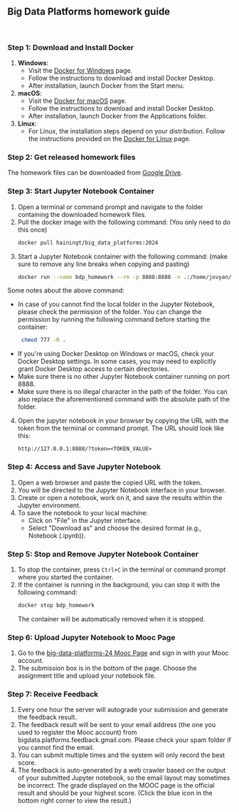## Big Data Platforms homework guide

​

### Step 1: Download and Install Docker

1. **Windows**:
    - Visit the [Docker for Windows](https://docs.docker.com/desktop/install/windows-install/) page.
    - Follow the instructions to download and install Docker Desktop.
    - After installation, launch Docker from the Start menu.
      ​
2. **macOS**:
    - Visit the [Docker for macOS](https://docs.docker.com/desktop/install/mac-install/) page.
    - Follow the instructions to download and install Docker Desktop.
    - After installation, launch Docker from the Applications folder.
      ​
3. **Linux**:
    - For Linux, the installation steps depend on your distribution. Follow the instructions provided on
      the [Docker for Linux](https://docs.docker.com/desktop/install/linux-install/) page.
      ​

### Step 2: Get released homework files

The homework files can be downloaded from [Google Drive](https://drive.google.com/drive/folders/1aJQGzSV-tTOZjWWVV-N16DtP043fKWMs).
​

### Step 3: Start Jupyter Notebook Container

1. Open a terminal or command prompt and navigate to the folder containing the downloaded homework files.
   ​
2. Pull the docker image with the following command: (You only need to do this once)
   ```bash
   docker pull hainingt/big_data_platforms:2024
   ```
3. Start a Jupyter Notebook container with the following command: (make sure to remove any line breaks when copying and pasting)
   ```bash
   docker run --name bdp_homework --rm -p 8888:8888 -v .:/home/jovyan/work hainingt/big_data_platforms:2024 
   ```

Some notes about the above command:

- In case of you cannot find the local folder in the Jupyter Notebook, please check the permission of the folder. You
  can change the permission by running the following command before starting the container:
   ```bash
    chmod 777 -R .
  ```
- If you're using Docker Desktop on Windows or macOS, check your Docker Desktop settings. In some cases, you may need to
  explicitly grant Docker Desktop access to certain directories.
- Make sure there is no other Jupyter Notebook container running on port 8888.
  ​
- Make sure there is no illegal character in the path of the folder. You can also replace the aforementioned command
  with the absolute path of the folder.
  ​

4. Open the jupyter notebook in your browser by copying the URL with the token from the terminal or command prompt. The
   URL should look like this:
   ```
   http://127.0.0.1:8888/?token=<TOKEN_VALUE>
   ```

### Step 4: Access and Save Jupyter Notebook

1. Open a web browser and paste the copied URL with the token.
   ​
2. You will be directed to the Jupyter Notebook interface in your browser.
   ​
3. Create or open a notebook, work on it, and save the results within the Jupyter environment.
   ​
4. To save the notebook to your local machine:
    - Click on "File" in the Jupyter interface.
    - Select "Download as" and choose the desired format (e.g., Notebook (.ipynb)).
      ​

### Step 5: Stop and Remove Jupyter Notebook Container

1. To stop the container, press `Ctrl+C` in the terminal or command prompt where you started the container.
2. If the container is running in the background, you can stop it with the following command:
   ```bash
   docker stop bdp_homework
   ```
   The container will be automatically removed when it is stopped.
   ​

### Step 6: Upload Jupyter Notebook to Mooc Page

1. Go to the [big-data-platforms-24 Mooc Page](https://big-data-platforms-24.mooc.fi/) and sign in with your Mooc
   account.
2. The submission box is in the bottom of the page. Choose the assignment title and upload your notebook file.
   ​

### Step 7: Receive Feedback

1. Every one hour the server will autograde your submission and generate the feedback result.
2. The feedback result will be sent to your email address (the one you used to register the Mooc account) from
   bigdata.platforms.feedback.gmail.com. Please check your spam folder if you cannot find the email.
3. You can submit multiple times and the system will only record the best score.
4. The feedback is auto-generated by a web crawler based on the output of your submitted Jupyter notebook, so the email layout may sometimes be incorrect. The grade displayed on the MOOC page is the official result and should be your highest score. (Click the blue icon in the bottom right corner to view the result.)